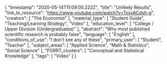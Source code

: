 {
    "timestamp": "2020-05-14T11:09:05.222Z",
    "title": "Unlikely Results",
    "link_to_resource": "https://www.youtube.com/watch?v=TosyACdsh-g",
    "creators": [
        "The Economist"
    ],
    "material_type": [
        "Student Guide",
        "Teaching/Learning Strategy",
        "Video"
    ],
    "education_level": [
        "College / Upper Division (Undergraduates)"
    ],
    "abstract": "Why most published scientific research is probably false",
    "language": [
        "English"
    ],
    "conditions_of_use": "I don't see any of these",
    "primary_user": [
        "Student",
        "Teacher"
    ],
    "subject_areas": [
        "Applied Science",
        "Math & Statistics",
        "Social Science"
    ],
    "FORRT_clusters": [
        "Conceptual and Statistical Knowledge"
    ],
    "tags": [
        "Video"
    ]
}